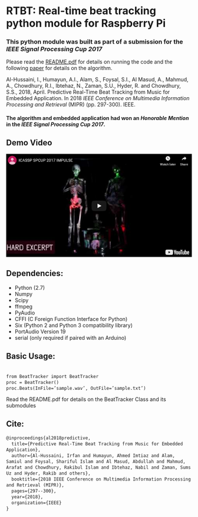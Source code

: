 # RTBT: Real-time beat tracking python module for Raspberry Pi
### This python module was built as part of a submission for the *IEEE Signal Processing Cup 2017*

Please read the [README.pdf](https://github.com/AhmedImtiazPrio/RTBT/blob/master/README.pdf) for details on running the code and the following [paper](https://ieeexplore.ieee.org/abstract/document/8397024) for details on the algorithm.

Al-Hussaini, I., Humayun, A.I., Alam, S., Foysal, S.I., Al Masud, A., Mahmud, A., Chowdhury, R.I., Ibtehaz, N., Zaman, S.U., Hyder, R. and Chowdhury, S.S., 2018, April. Predictive Real-Time Beat Tracking from Music for Embedded Application. In 2018 *IEEE Conference on Multimedia Information Processing and Retrieval* (MIPR) (pp. 297-300). IEEE.

#### The algorithm and embedded application had won an *Honorable Mention* in the *IEEE Signal Processing Cup 2017*.
## Demo Video

[![RTBT Demo](https://github.com/AhmedImtiazPrio/RTBT/blob/master/rtbt.PNG)](https://youtu.be/fyENs0ABZhw)

## Dependencies:

- Python (2.7)
- Numpy
- Scipy
- ffmpeg
- PyAudio
- CFFI (C Foreign Function Interface for Python)
- Six (Python 2 and Python 3 compatibility library)
- PortAudio Version 19
- serial (only required if paired with an Arduino)

## Basic Usage:

```

from BeatTracker import BeatTracker
proc = BeatTracker()
proc.Beats(InFile=’sample.wav’, OutFile=’sample.txt’)

```
Read the README.pdf for details on the BeatTracker Class and its submodules


## Cite:
```
@inproceedings{al2018predictive,
  title={Predictive Real-Time Beat Tracking from Music for Embedded Application},
  author={Al-Hussaini, Irfan and Humayun, Ahmed Imtiaz and Alam, Samiul and Foysal, Shariful Islam and Al Masud, Abdullah and Mahmud, Arafat and Chowdhury, Rakibul Islam and Ibtehaz, Nabil and Zaman, Sums Uz and Hyder, Rakib and others},
  booktitle={2018 IEEE Conference on Multimedia Information Processing and Retrieval (MIPR)},
  pages={297--300},
  year={2018},
  organization={IEEE}
}

```
